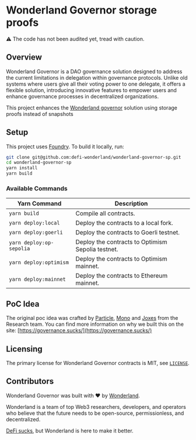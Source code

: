 # Wonderland Governor storage proofs

⚠️ The code has not been audited yet, tread with caution.

## Overview

Wonderland Governor is a DAO governance solution designed to address the current limitations in delegation within governance protocols. Unlike old systems where users give all their voting power to one delegate, it offers a flexible solution, introducing innovative features to empower users and enhance governance processes in decentralized organizations.

This project enhances the [Wonderland governor](https://github.com/defi-wonderland/wonderland-governooor-poc) solution using storage proofs instead of snapshots

## Setup

This project uses [Foundry](https://book.getfoundry.sh/). To build it locally, run:

```sh
git clone git@github.com:defi-wonderland/wonderland-governor-sp.git
cd wonderland-governor-sp
yarn install
yarn build
```

### Available Commands

| Yarn Command            | Description                                                |
| ----------------------- | ---------------------------------------------------------- |
| `yarn build`            | Compile all contracts.                                     |
| `yarn deploy:local`     | Deploy the contracts to a local fork.                      |
| `yarn deploy:goerli`    | Deploy the contracts to Goerli testnet.                    |
| `yarn deploy:op-sepolia`| Deploy the contracts to Optimism Sepolia testnet.          |
| `yarn deploy:optimism`  | Deploy the contracts to Optimism mainnet.                  |
| `yarn deploy:mainnet`   | Deploy the contracts to Ethereum mainnet.                  |

## PoC Idea
The original poc idea was crafted by [Particle](https://twitter.com/0xParticle), [Mono](https://twitter.com/0x_mono) and [Joxes](https://twitter.com/0xJoxes) from the Research team. 
You can find more information on why we built this on the site: [https://governance.sucks/](https://governance.sucks/)

## Licensing

The primary license for Wonderland Governor contracts is MIT, see [`LICENSE`](./LICENSE).

## Contributors

Wonderland Governor was built with ❤️ by [Wonderland](https://defi.sucks).

Wonderland is a team of top Web3 researchers, developers, and operators who believe that the future needs to be open-source, permissionless, and decentralized.

[DeFi sucks](https://defi.sucks), but Wonderland is here to make it better.
